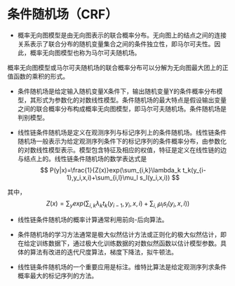 
# 条件随机场（CRF）

* 概率无向图模型是由无向图表示的联合概率分布。无向图上的结点之间的连接关系表示了联合分布的随机变量集合之间的条件独立性，即马尔可夫性。因此，概率无向图模型也称为马尔可夫随机场。

概率无向图模型或马尔可夫随机场的联合概率分布可以分解为无向图最大团上的正值函数的乘积的形式。

* 条件随机场是给定输入随机变量X条件下，输出随机变量Y的条件概率分布模型，其形式为参数化的对数线性模型。条件随机场的最大特点是假设输出变量之间的联合概率分布构成概率无向图模型，即马尔可夫随机场。条件随机场是判别模型。

* 线性链条件随机场是定义在观测序列与标记序列上的条件随机场。线性链条件随机场一般表示为给定观测序列条件下的标记序列的条件概率分布，由参数化的对数线性模型表示。模型包含特征及相应的权值，特征是定义在线性链的边与结点上的。线性链条件随机场的数学表达式是
$$
P(y|x)=\frac{1}{Z(x)}exp(\sum_{i,k}\lambda_k t_k(y_{i-1},y_i,x,i)+\sum_{i,l}\mu_l s_l(y_i,x,i))
$$

其中，
$$
Z(x)=\sum_{y}exp(\sum_{i,k}\lambda_k t_k(y_{i-1},y_i,x,i)+\sum_{i,l}\mu_l s_l(y_i,x,i))
$$

* 线性链条件随机场的概率计算通常利用前向-后向算法。

* 条件随机场的学习方法通常是极大似然估计方法或正则化的极大似然估计，即在给定训练数据下，通过极大化训练数据的对数似然函数以估计模型参数。具体的算法有改进的迭代尺度算法，梯度下降法，拟牛顿法。

* 线性链条件随机场的一个重要应用是标注。维特比算法是给定观测序列求条件概率最大的标记序列的方法。
